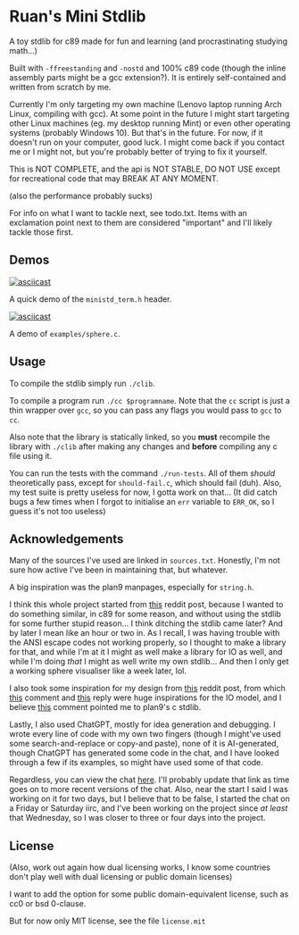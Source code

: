 # Ruan's Mini Stdlib

A toy stdlib for c89 made for fun and learning
(and procrastinating studying math...)

Built with `-ffreestanding` and `-nostd` and 100% c89 code
(though the inline assembly parts might be a gcc extension?).
It is entirely self-contained and written from scratch by me.

Currently I'm only targeting my own machine
(Lenovo laptop running Arch Linux, compiling with gcc).
At some point in the future I might start targeting other Linux machines
(eg. my desktop running Mint)
or even other operating systems
(probably Windows 10).
But that's in the future.
For now, if it doesn't run on your computer,
good luck.
I might come back if you contact me or I might not,
but you're probably better of trying to fix it yourself.

This is NOT COMPLETE,
and the api is NOT STABLE,
DO NOT USE except for recreational code
that may BREAK AT ANY MOMENT.

(also the performance probably sucks)

For info on what I want to tackle next, see todo.txt.
Items with an exclamation point next to them
are considered "important" and I'll likely tackle those first.

## Demos

[![asciicast](https://asciinema.org/a/724079.svg)](https://asciinema.org/a/724079)

A quick demo of the `ministd_term.h` header.

[![asciicast](https://asciinema.org/a/724081.svg)](https://asciinema.org/a/724081)

A demo of `examples/sphere.c`.

## Usage

To compile the stdlib simply run `./clib`.

To compile a program run `./cc $programname`.
Note that the `cc` script is just a thin wrapper over `gcc`,
so you can pass any flags you would pass to `gcc` to `cc`.

Also note that the library is statically linked,
so you **must** recompile the library with `./clib`
after making any changes
and **before** compiling any c file using it.

You can run the tests with the command `./run-tests`.
All of them *should* theoretically pass,
except for `should-fail.c`, which should fail (duh).
Also, my test suite is pretty useless for now,
I gotta work on that...
(It did catch bugs a few times
when I forgot to initialise an `err` variable to `ERR_OK`,
so I guess it's not too useless)

## Acknowledgements

Many of the sources I've used are linked in `sources.txt`.
Honestly, I'm not sure how active I've been in maintaining that,
but whatever.

A big inspiration was the plan9 manpages, especially for `string.h`.

I think this whole project started from [this](https://www.reddit.com/r/C_Programming/comments/1fzdwv9) reddit post,
because I wanted to do something similar,
in c89 for some reason,
and without using the stdlib for some further stupid reason...
I think ditching the stdlib came later? And by later I mean like an hour or two in.
As I recall, I was having trouble with the ANSI escape codes not working properly,
so I thought to make a library for that,
and while I'm at it I might as well make a library for IO as well,
and while I'm doing *that* I might as well write my own stdlib...
And then I only get a working sphere visualiser like a week later, lol.

I also took some inspiration for my design from [this](https://old.reddit.com/r/C_Programming/comments/feduq2) reddit post,
from which [this](https://old.reddit.com/r/C_Programming/comments/feduq2/comment/fjoj1ia) comment and [this](https://old.reddit.com/r/C_Programming/comments/feduq2/comment/fjoqv02) reply were huge inspirations for the IO model,
and I believe [this](https://old.reddit.com/r/C_Programming/comments/feduq2/comment/fjp3gj0) comment pointed me to plan9's c stdlib.

Lastly, I also used ChatGPT, mostly for idea generation and debugging.
I wrote every line of code with my own two fingers
(though I might've used some search-and-replace or copy-and paste),
none of it is AI-generated,
though ChatGPT has generated some code in the chat,
and I have looked through a few if its examples,
so might have used some of that code.

Regardless, you can view the chat [here](https://chatgpt.com/share/685b0e46-503c-8012-919d-b427104c1e9b).
I'll probably update that link as time goes on
to more recent versions of the chat.
Also, near the start I said I was working on it for two days,
but I believe that to be false,
I started the chat on a Friday or Saturday iirc,
and I've been working on the project since *at least* that Wednesday,
so I was closer to three or four days into the project.

## License

(Also, work out again how dual licensing works,
I know some countries don't play well
with dual licensing or public domain licenses)

I want to add the option for some public domain-equivalent license,
such as cc0 or bsd 0-clause.

But for now only MIT license, see the file `license.mit`

